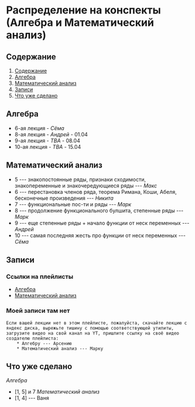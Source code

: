 # Распределение на конспекты (Алгебра и Математический анализ)

## Содержание
1. [Содержание](#содержание)
1. [Алгебра](#алгебра)
1. [Математический анализ](#математический-анализ)
1. [Записи](#записи)
1. [Что уже сделано](#что-уже-сделано)

## Алгебра
* 6-ая лекция - *Сёма*
* 8-ая лекция - *Андрей* - 01.04
* 9-ая лекция - *TBA* - 08.04
* 10-ая лекция - *TBA* - 15.04

## Математический анализ
* 5 --- знакопостоянные ряды, признаки сходимости, знакопеременные и знакочередующиеся ряды --- *Макс*
* 6 --- перестановка членов ряда, теорема Римана, Коши, Абеля, бесконечные произведения --- *Никита*
* 7 --- функциональные пос-ти и ряды --- *Марк*
* 8 --- продолжение функционального булшита, степенные ряды --- *Марк*
* 9 --- еще степенные ряды + начало функции от неск переменных --- *Андрей*
* 10 --- самая последняя жесть про функции от неск переменных --- *Сёма*


## Записи
### Ссылки на плейлисты
* [Алгебра](https://www.youtube.com/playlist?list=PL-XfgOapHEQcpZjEQnZPZ7zGBBStGCMxx)
* [Математический анализ](https://www.youtube.com/playlist?list=PL3g-xteRBITYF6CrQskAz2lQ-XxthhFeD)
### Моей записи там нет 
    Если вашей лекции нет в этом плейлисте, пожалуйста, скачайте лекцию с яндекс диска, вырежьте тишину с помощью соответствующей утилиты, загрузите видео на свой канал на YT, пришлите ссылку на своё видео создателю плейлиста:
        * Алгебру --- Арсению
        * Математический анализ --- Марку
## Что уже сделано 
*Алгебра*
* [1, 5] и 7
*Математический анализ*
* [1, 4] --- Ваня  


